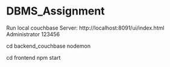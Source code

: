 ﻿# DBMS_Assignment
Run local couchbase Server:
http://localhost:8091/ui/index.html
Administrator
123456

cd backend_couchbase
nodemon

cd frontend
npm start
